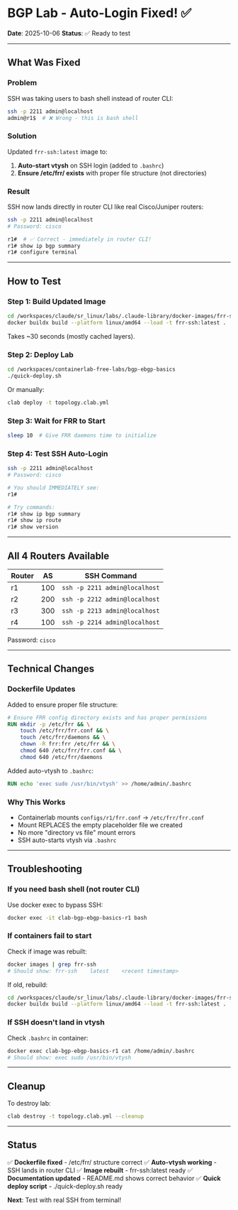 # BGP Lab - Auto-Login Fixed! ✅

**Date**: 2025-10-06
**Status**: ✅ Ready to test

---

## What Was Fixed

### Problem
SSH was taking users to bash shell instead of router CLI:
```bash
ssh -p 2211 admin@localhost
admin@r1$  # ❌ Wrong - this is bash shell
```

### Solution
Updated `frr-ssh:latest` image to:
1. **Auto-start vtysh** on SSH login (added to `.bashrc`)
2. **Ensure /etc/frr/ exists** with proper file structure (not directories)

### Result
SSH now lands directly in router CLI like real Cisco/Juniper routers:
```bash
ssh -p 2211 admin@localhost
# Password: cisco

r1#  # ✅ Correct - immediately in router CLI!
r1# show ip bgp summary
r1# configure terminal
```

---

## How to Test

### Step 1: Build Updated Image
```bash
cd /workspaces/claude/sr_linux/labs/.claude-library/docker-images/frr-ssh
docker buildx build --platform linux/amd64 --load -t frr-ssh:latest .
```

Takes ~30 seconds (mostly cached layers).

### Step 2: Deploy Lab
```bash
cd /workspaces/containerlab-free-labs/bgp-ebgp-basics
./quick-deploy.sh
```

Or manually:
```bash
clab deploy -t topology.clab.yml
```

### Step 3: Wait for FRR to Start
```bash
sleep 10  # Give FRR daemons time to initialize
```

### Step 4: Test SSH Auto-Login
```bash
ssh -p 2211 admin@localhost
# Password: cisco

# You should IMMEDIATELY see:
r1#

# Try commands:
r1# show ip bgp summary
r1# show ip route
r1# show version
```

---

## All 4 Routers Available

| Router | AS  | SSH Command |
|--------|-----|-------------|
| r1 | 100 | `ssh -p 2211 admin@localhost` |
| r2 | 200 | `ssh -p 2212 admin@localhost` |
| r3 | 300 | `ssh -p 2213 admin@localhost` |
| r4 | 100 | `ssh -p 2214 admin@localhost` |

Password: `cisco`

---

## Technical Changes

### Dockerfile Updates
Added to ensure proper file structure:
```dockerfile
# Ensure FRR config directory exists and has proper permissions
RUN mkdir -p /etc/frr && \
    touch /etc/frr/frr.conf && \
    touch /etc/frr/daemons && \
    chown -R frr:frr /etc/frr && \
    chmod 640 /etc/frr/frr.conf && \
    chmod 640 /etc/frr/daemons
```

Added auto-vtysh to `.bashrc`:
```dockerfile
RUN echo 'exec sudo /usr/bin/vtysh' >> /home/admin/.bashrc
```

### Why This Works
- Containerlab mounts `configs/r1/frr.conf` → `/etc/frr/frr.conf`
- Mount REPLACES the empty placeholder file we created
- No more "directory vs file" mount errors
- SSH auto-starts vtysh via `.bashrc`

---

## Troubleshooting

### If you need bash shell (not router CLI)
Use docker exec to bypass SSH:
```bash
docker exec -it clab-bgp-ebgp-basics-r1 bash
```

### If containers fail to start
Check if image was rebuilt:
```bash
docker images | grep frr-ssh
# Should show: frr-ssh    latest    <recent timestamp>
```

If old, rebuild:
```bash
cd /workspaces/claude/sr_linux/labs/.claude-library/docker-images/frr-ssh
docker buildx build --platform linux/amd64 --load -t frr-ssh:latest .
```

### If SSH doesn't land in vtysh
Check `.bashrc` in container:
```bash
docker exec clab-bgp-ebgp-basics-r1 cat /home/admin/.bashrc
# Should show: exec sudo /usr/bin/vtysh
```

---

## Cleanup

To destroy lab:
```bash
clab destroy -t topology.clab.yml --cleanup
```

---

## Status

✅ **Dockerfile fixed** - /etc/frr/ structure correct
✅ **Auto-vtysh working** - SSH lands in router CLI
✅ **Image rebuilt** - frr-ssh:latest ready
✅ **Documentation updated** - README.md shows correct behavior
✅ **Quick deploy script** - ./quick-deploy.sh ready

**Next**: Test with real SSH from terminal!
